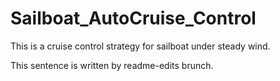 # Sailboat_AutoCruise_Control
This is a cruise control strategy for sailboat under steady wind.

This sentence is written by readme-edits brunch.
